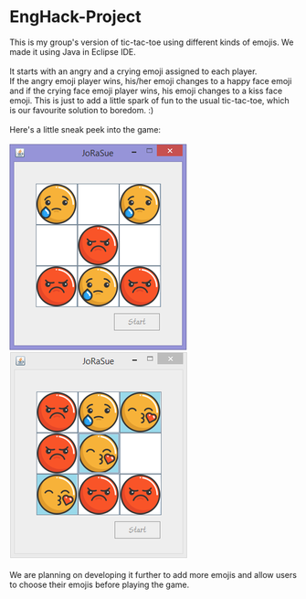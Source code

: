 # EngHack-Project
This is my group's version of tic-tac-toe using different kinds of emojis. We made it using Java in Eclipse IDE. <br> <br>
It starts with an angry and a crying emoji assigned to each player. <br> If the angry emoji player wins, his/her emoji changes to a happy face emoji and if the crying face emoji player wins, his emoji changes to a kiss face emoji. This is just to add a little spark of fun to the usual tic-tac-toe, which is our favourite solution to boredom. :)<br>
<br>
Here's a little sneak peek into the game: <br> <br>
<img src="screen2.PNG"></img>
<img src="screen3.PNG"></img> <br> <br>
We are planning on developing it further to add more emojis and allow users to choose their emojis before playing the game.
